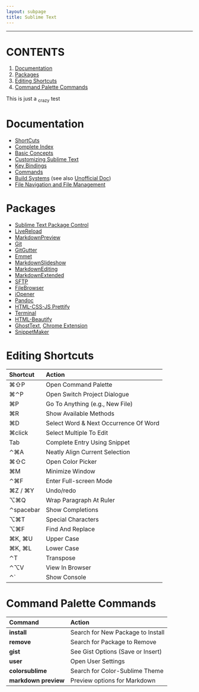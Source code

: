 ```yaml
---
layout: subpage
title: Sublime Text
---
```


---

# CONTENTS
1. [Documentation](#documentation)
2. [Packages](#packages)
3. [Editing Shortcuts](#editing-shortcuts)
4. [Command Palette Commands](#command-palette-commands)



This is just a <sub>crazy</sub> test

# Documentation
* [ShortCuts](http://sublime-text-unofficial-documentation.readthedocs.org/en/latest/reference/keyboard_shortcuts_osx.html)
* [Complete Index](http://docs.sublimetext.info/en/latest/index.html)
* [Basic Concepts](http://docs.sublimetext.info/en/latest/basic_concepts.html)
* [Customizing Sublime Text](http://docs.sublimetext.info/en/latest/customization/customization.html)
* [Key Bindings](http://www.sublimetext.com/docs/key-bindings)
* [Commands](http://www.sublimetext.com/docs/commands)
* [Build Systems](http://www.sublimetext.com/docs/build) (see also [Unofficial Doc](http://docs.sublimetext.info/en/latest/file_processing/build_systems.html))
* [File Navigation and File Management](http://docs.sublimetext.info/en/latest/file_management/file_management.html)

# Packages
* [Sublime Text Package Control](https://packagecontrol.io/browse)
* [LiveReload](https://github.com/dz0ny/LiveReload-sublimetext2/blob/master/README.md)
* [MarkdownPreview](https://github.com/revolunet/sublimetext-markdown-preview)
* [Git](https://github.com/kemayo/sublime-text-2-git)
* [GitGutter](https://github.com/jisaacks/GitGutter)
* [Emmet](https://github.com/sergeche/emmet-sublime)
* [MarkdownSlideshow](https://packagecontrol.io/packages/Markdown%20Slideshow)
* [MarkdownEditing](https://github.com/SublimeText-Markdown/MarkdownEditing)
* [MarkdownExtended](https://github.com/jonschlinkert/sublime-markdown-extended)
* [SFTP](http://wbond.net/sublime_packages/sftp)
* [FileBrowser](https://github.com/aziz/SublimeFileBrowser)
* [iOpener](https://github.com/rosshemsley/iOpener)
* [Pandoc](https://packagecontrol.io/packages/Pandoc)
* [HTML-CSS-JS Prettify](https://packagecontrol.io/packages/HTML-CSS-JS%20Prettify)
* [Terminal](https://packagecontrol.io/packages/Terminal)
* [HTML-Beautify](https://packagecontrol.io/packages/HTMLBeautify)
* [GhostText](https://github.com/Cacodaimon/GhostText-for-SublimeText/), [Chrome Extension](https://chrome.google.com/webstore/detail/ghosttext-for-chrome/godiecgffnchndlihlpaajjcplehddca)
* [SnippetMaker](https://packagecontrol.io/packages/SnippetMaker)


# Editing Shortcuts

| Shortcut                                                      | Action                                                |
| :-----------------                                            | :---------------------------------------------------- |
| ⌘⇧P              | Open Command Palette                                  |
| ⌘⌃P               | Open Switch Project Dialogue                          |
| ⌘P                                 | Go To Anything (e.g., New File)                       |
| ⌘R                                 | Show Available Methods                                |
| ⌘D                                 | Select Word & Next Occurrence Of Word                 |
| ⌘click                             | Select Multiple To Edit                               |
| Tab                                                | Complete Entry Using Snippet                          |
| ⌃⌘A               | Neatly Align Current Selection                        |
| ⌘⇧C              | Open Color Picker                                     |
| ⌘M                                 | Minimize Window                                       |
| ⌃⌘F               | Enter Full-screen Mode                                |
| ⌘Z / ⌘Y       | Undo/redo                                             |
| ⌥⌘Q                | Wrap Paragraph At Ruler                               |
| ⌃spacebar                            | Show Completions                                      |
| ⌥⌘T                | Special Characters                                    |
| ⌥⌘F                | Find And Replace                                      |
| ⌘K, ⌘U | Upper Case                                            |
| ⌘K, ⌘L  | Lower Case                                            |
| ⌃T                                | Transpose                                             |
| ⌃⌥V               | View In Browser                                       |
| ⌃`                                | Show Console                                          |



# Command Palette Commands

| Command              | Action                               |
| :----------------    | :----------------------------------- |
| **install**          | Search for New Package to Install    |
| **remove**           | Search for Package to Remove         |
| **gist**             | See Gist Options (Save or Insert)    |
| **user**             | Open User Settings                   |
| **colorsublime**     | Search for Color-Sublime Theme       |
| **markdown preview** | Preview options for Markdown         |
